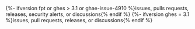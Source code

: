 {%- ifversion fpt or ghes > 3.1 or ghae-issue-4910 %}issues, pulls requests, releases, security alerts, or discussions{% endif %}
{%- ifversion ghes = 3.1 %}issues, pull requests, releases, or discussions{% endif %}
